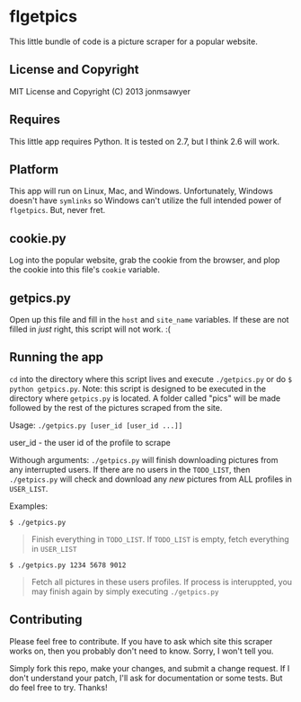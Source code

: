 flgetpics
=========

This little bundle of code is a picture scraper for a popular website.

License and Copyright 
---------------------

MIT License and Copyright (C) 2013 jonmsawyer

Requires
--------

This little app requires Python. It is tested on 2.7, but I think 2.6
will work.

Platform
--------

This app will run on Linux, Mac, and Windows. Unfortunately, Windows
doesn't have `symlinks` so Windows can't utilize the full intended
power of `flgetpics`. But, never fret.

cookie.py
---------

Log into the popular website, grab the cookie from the browser, and
plop the cookie into this file's `cookie` variable.

getpics.py
----------

Open up this file and fill in the `host` and `site_name` variables. If
these are not filled in *just* right, this script will not work. :(

Running the app
---------------

`cd` into the directory where this script lives and execute `./getpics.py`
or do `$ python getpics.py`. Note: this script is designed to be executed
in the directory where `getpics.py` is located. A folder called "pics"
will be made followed by the rest of the pictures scraped from the site.

Usage: `./getpics.py [user_id [user_id ...]]`

user_id - the user id of the profile to scrape

Withough arguments: `./getpics.py` will finish downloading pictures from any
interrupted users. If there are no users in the `TODO_LIST`, then `./getpics.py`
will check and download any *new* pictures from ALL profiles in `USER_LIST`.

Examples:

`$ ./getpics.py`
> Finish everything in `TODO_LIST`. If `TODO_LIST` is empty, fetch everything
> in `USER_LIST`

`$ ./getpics.py 1234 5678 9012`
> Fetch all pictures in these users profiles. If process is interuppted, you may
> finish again by simply executing `./getpics.py`

Contributing
------------

Please feel free to contribute. If you have to ask which site this
scraper works on, then you probably don't need to know. Sorry, I won't
tell you.

Simply fork this repo, make your changes, and submit a change request.
If I don't understand your patch, I'll ask for documentation or some
tests. But do feel free to try. Thanks!

